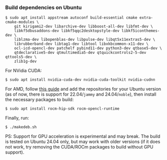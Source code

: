 ### Build dependencies on Ubuntu

```
$ sudo apt install appstream autoconf build-essential cmake extra-cmake-modules \
    git kirigami2-dev libarchive-dev libboost-all-dev libfmt-dev \
    libkf5dbusaddons-dev libkf5qqc2desktopstyle-dev libkf5iconthemes-dev \
    liblzma-dev libopenblas-dev libpulse-dev libqt5x11extras5-dev \
    librubberband-dev libtag1-dev libtool libxkbcommon-x11-dev \
    ocl-icd-opencl-dev patchelf pybind11-dev python3-dev qtbase5-dev \
    qtdeclarative5-dev qtmultimedia5-dev qtquickcontrols2-5-dev qttools5-dev \
    zlib1g-dev
```

For NVidia CUDA:
```
$ sudo apt install nvidia-cuda-dev nvidia-cuda-toolkit nvidia-cudnn
```

For AMD, follow [this guide](https://rocm.docs.amd.com/projects/install-on-linux/en/latest/install/native-install/ubuntu.html) and add the repositories for your Ubuntu version (as of now, there is support for 22.04/`jammy` and 24.04/`noble`), then install the necessary packages to build:
```
$ sudo apt install rocm-hip-sdk rocm-opencl-runtime
```

Finally, run:
```
$ ./makedeb.sh
```

PS: Support for GPU acceleration is experimental and may break. The build is tested on Ubuntu 24.04 only, but may work with older versions (if it does not work, try removing the CUDA/ROCm packages to build without GPU support).


